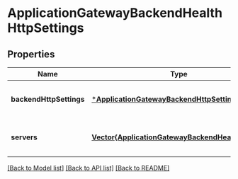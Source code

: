 # ApplicationGatewayBackendHealthHttpSettings


## Properties
Name | Type | Description | Notes
------------ | ------------- | ------------- | -------------
**backendHttpSettings** | [***ApplicationGatewayBackendHttpSettings**](ApplicationGatewayBackendHttpSettings.md) |  | [optional] [default to nothing]
**servers** | [**Vector{ApplicationGatewayBackendHealthServer}**](ApplicationGatewayBackendHealthServer.md) | List of ApplicationGatewayBackendHealthServer resources. | [optional] [default to nothing]


[[Back to Model list]](../README.md#models) [[Back to API list]](../README.md#api-endpoints) [[Back to README]](../README.md)


